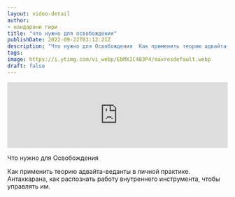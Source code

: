 ```yaml
---
layout: video-detail
author:
- нандарани гири
title: "что нужно для освобождения"
publishDate: 2022-09-22T03:12:21Z
description: "Что нужно для Освобождения  Как применить теорию адвайта-веданты в личной практике. Антахкарана, как распознать работу внутреннего инструмента, чтобы управлять им."
tags: 
image: https://i.ytimg.com/vi_webp/EbMXIC483P4/maxresdefault.webp
draft: false
---
```


<iframe width="100%" src="https://www.youtube.com/embed/EbMXIC483P4" frameborder="0" allowfullscreen=""></iframe> 

 Что нужно для Освобождения

 Как применить теорию адвайта-веданты в личной практике. Антахкарана, как распознать работу внутреннего инструмента, чтобы управлять им.   

 